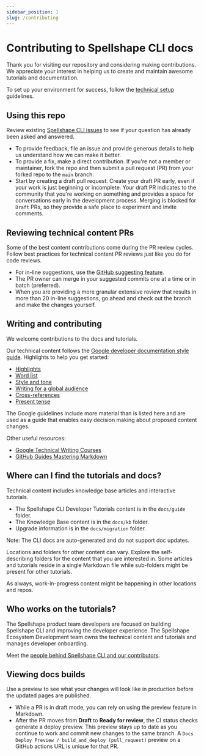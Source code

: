 ```yaml
---
sidebar_position: 1
slug: /contributing
---
```


# Contributing to Spellshape CLI docs

Thank you for visiting our repository and considering making contributions. We appreciate your interest in helping us to create and maintain awesome tutorials and documentation.

To set up your environment for success, follow the [technical setup](02-technical-setup.md) guidelines.

## Using this repo

Review existing [Spellshape CLI issues](https://github.com/spellshape/cli/issues) to see if your question has already been asked and answered.

- To provide feedback, file an issue and provide generous details to help us understand how we can make it better.
- To provide a fix, make a direct contribution. If you're not a member or maintainer, fork the repo and then submit a pull request (PR) from your forked repo to the `main` branch.
- Start by creating a draft pull request. Create your draft PR early, even if your work is just beginning or incomplete. Your draft PR indicates to the community that you're working on something and provides a space for conversations early in the development process. Merging is blocked for `Draft` PRs, so they provide a safe place to experiment and invite comments.

## Reviewing technical content PRs

Some of the best content contributions come during the PR review cycles. Follow best practices for technical content PR reviews just like you do for code reviews.

- For in-line suggestions, use the [GitHub suggesting feature](https://docs.github.com/en/pull-requests/collaborating-with-pull-requests/reviewing-changes-in-pull-requests/commenting-on-a-pull-request).
- The PR owner can merge in your suggested commits one at a time or in batch (preferred).
- When you are providing a more granular extensive review that results in more than 20 in-line suggestions, go ahead and check out the branch and make the changes yourself.

## Writing and contributing

We welcome contributions to the docs and tutorials.

Our technical content follows the [Google developer documentation style guide](https://developers.google.com/style). Highlights to help you get started:

- [Highlights](https://developers.google.com/style/highlights)
- [Word list](https://developers.google.com/style/word-list)
- [Style and tone](https://developers.google.com/style/tone)
- [Writing for a global audience](https://developers.google.com/style/translation)
- [Cross-references](https://developers.google.com/style/cross-references)
- [Present tense](https://developers.google.com/style/tense)

The Google guidelines include more material than is listed here and are used as a guide that enables easy decision making about proposed content changes.

Other useful resources:

- [Google Technical Writing Courses](https://developers.google.com/tech-writing)
- [GitHub Guides Mastering Markdown](https://docs.github.com/en/get-started/writing-on-github/getting-started-with-writing-and-formatting-on-github/basic-writing-and-formatting-syntax)

## Where can I find the tutorials and docs?

Technical content includes knowledge base articles and interactive tutorials.

- The Spellshape CLI Developer Tutorials content is in the `docs/guide` folder.
- The Knowledge Base content is in the `docs/kb` folder.
- Upgrade information is in the `docs/migration` folder.

Note: The CLI docs are auto-generated and do not support doc updates.

Locations and folders for other content can vary. Explore the self-describing folders for the content that you are interested in. Some articles and tutorials reside in a single Markdown file while sub-folders might be present for other tutorials.

As always, work-in-progress content might be happening in other locations and repos.

## Who works on the tutorials?

The Spellshape product team developers are focused on building Spellshape CLI and improving the developer experience. The Spellshape Ecosystem Development team owns the technical content and tutorials and manages developer onboarding.

Meet the [people behind Spellshape CLI and our contributors](https://github.com/spellshape/cli/graphs/contributors).

## Viewing docs builds

Use a preview to see what your changes will look like in production before the updated pages are published.

- While a PR is in draft mode, you can rely on using the preview feature in Markdown.
- After the PR moves from **Draft** to **Ready for review**, the CI status checks generate a deploy preview. This preview stays up to date as you continue to work and commit new changes to the same branch. A `Docs Deploy Preview / build_and_deploy (pull_request)` preview on a GitHub actions URL is unique for that PR.
